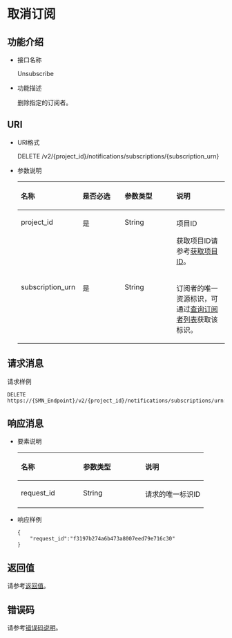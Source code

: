 # 取消订阅<a name="ZH-CN_TOPIC_0036016762"></a>

## 功能介绍<a name="section66924213"></a>

-   接口名称

    Unsubscribe


-   功能描述

    删除指定的订阅者。


## URI<a name="section65447007"></a>

-   URI格式

    DELETE /v2/\{project\_id\}/notifications/subscriptions/\{subscription\_urn\}


-   参数说明

    <a name="table28631516"></a>
    <table><thead align="left"><tr id="row30400092"><th class="cellrowborder" valign="top" width="29.7%" id="mcps1.1.5.1.1"><p id="p46488363"><a name="p46488363"></a><a name="p46488363"></a>名称</p>
    </th>
    <th class="cellrowborder" valign="top" width="20.3%" id="mcps1.1.5.1.2"><p id="p7461047"><a name="p7461047"></a><a name="p7461047"></a>是否必选</p>
    </th>
    <th class="cellrowborder" valign="top" width="25%" id="mcps1.1.5.1.3"><p id="p365031"><a name="p365031"></a><a name="p365031"></a>参数类型</p>
    </th>
    <th class="cellrowborder" valign="top" width="25%" id="mcps1.1.5.1.4"><p id="p29567523"><a name="p29567523"></a><a name="p29567523"></a>说明</p>
    </th>
    </tr>
    </thead>
    <tbody><tr id="row47906786"><td class="cellrowborder" valign="top" width="29.7%" headers="mcps1.1.5.1.1 "><p id="p55244468"><a name="p55244468"></a><a name="p55244468"></a>project_id</p>
    </td>
    <td class="cellrowborder" valign="top" width="20.3%" headers="mcps1.1.5.1.2 "><p id="p45616947"><a name="p45616947"></a><a name="p45616947"></a>是</p>
    </td>
    <td class="cellrowborder" valign="top" width="25%" headers="mcps1.1.5.1.3 "><p id="p3985222"><a name="p3985222"></a><a name="p3985222"></a>String</p>
    </td>
    <td class="cellrowborder" valign="top" width="25%" headers="mcps1.1.5.1.4 "><p id="p20960620155139"><a name="p20960620155139"></a><a name="p20960620155139"></a>项目ID</p>
    <p id="p54367574"><a name="p54367574"></a><a name="p54367574"></a>获取项目ID请参考<a href="获取项目ID.md">获取项目ID</a>。</p>
    </td>
    </tr>
    <tr id="row39731869"><td class="cellrowborder" valign="top" width="29.7%" headers="mcps1.1.5.1.1 "><p id="p64164835"><a name="p64164835"></a><a name="p64164835"></a>subscription_urn</p>
    </td>
    <td class="cellrowborder" valign="top" width="20.3%" headers="mcps1.1.5.1.2 "><p id="p29969153"><a name="p29969153"></a><a name="p29969153"></a>是</p>
    </td>
    <td class="cellrowborder" valign="top" width="25%" headers="mcps1.1.5.1.3 "><p id="p11582368"><a name="p11582368"></a><a name="p11582368"></a>String</p>
    </td>
    <td class="cellrowborder" valign="top" width="25%" headers="mcps1.1.5.1.4 "><p id="p65756648"><a name="p65756648"></a><a name="p65756648"></a>订阅者的唯一资源标识，可通过<a href="查询订阅者列表.md">查询订阅者列表</a>获取该标识。</p>
    </td>
    </tr>
    </tbody>
    </table>


## 请求消息<a name="section52152158"></a>

请求样例

```
DELETE https://{SMN_Endpoint}/v2/{project_id}/notifications/subscriptions/urn:smn:regionId:762bdb3251034f268af0e395c53ea09b:test_topic_v1:2e778e84408e44058e6cbc6d3c377837
```

## 响应消息<a name="section66716242"></a>

-   要素说明

    <a name="table20831783"></a>
    <table><thead align="left"><tr id="row35093725"><th class="cellrowborder" valign="top" width="33.33333333333333%" id="mcps1.1.4.1.1"><p id="p24019444"><a name="p24019444"></a><a name="p24019444"></a>名称</p>
    </th>
    <th class="cellrowborder" valign="top" width="33.33333333333333%" id="mcps1.1.4.1.2"><p id="p66526832"><a name="p66526832"></a><a name="p66526832"></a>参数类型</p>
    </th>
    <th class="cellrowborder" valign="top" width="33.33333333333333%" id="mcps1.1.4.1.3"><p id="p19964345"><a name="p19964345"></a><a name="p19964345"></a>说明</p>
    </th>
    </tr>
    </thead>
    <tbody><tr id="row56677584"><td class="cellrowborder" valign="top" width="33.33333333333333%" headers="mcps1.1.4.1.1 "><p id="p27481582"><a name="p27481582"></a><a name="p27481582"></a>request_id</p>
    </td>
    <td class="cellrowborder" valign="top" width="33.33333333333333%" headers="mcps1.1.4.1.2 "><p id="p11415673"><a name="p11415673"></a><a name="p11415673"></a>String</p>
    </td>
    <td class="cellrowborder" valign="top" width="33.33333333333333%" headers="mcps1.1.4.1.3 "><p id="p52254296"><a name="p52254296"></a><a name="p52254296"></a>请求的唯一标识ID</p>
    </td>
    </tr>
    </tbody>
    </table>

-   响应样例

    ```
    {
        "request_id":"f3197b274a6b473a8007eed79e716c30"
    }
    ```


## 返回值<a name="section63575268"></a>

请参考[返回值](返回值.md)。

## 错误码<a name="section73211020122511"></a>

请参考[错误码说明](错误码说明.md)。

